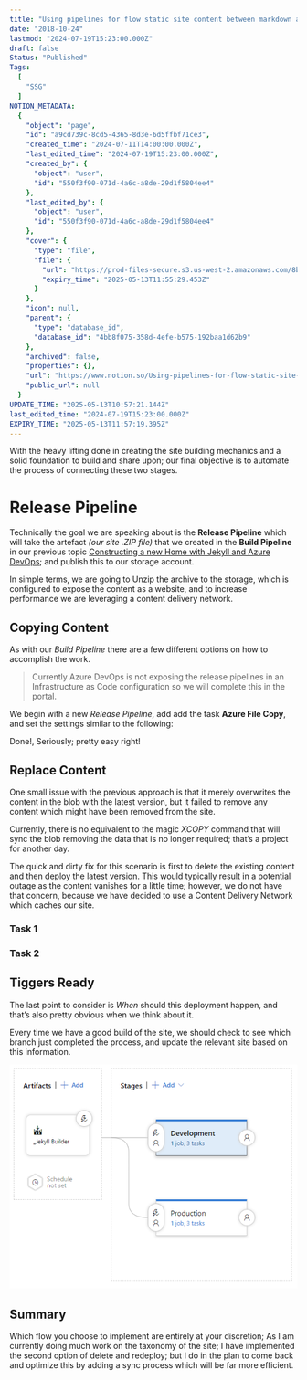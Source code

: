```yaml
---
title: "Using pipelines for flow static site content between markdown and foundation"
date: "2018-10-24"
lastmod: "2024-07-19T15:23:00.000Z"
draft: false
Status: "Published"
Tags:
  [
    "SSG"
  ]
NOTION_METADATA:
  {
    "object": "page",
    "id": "a9cd739c-8cd5-4365-8d3e-6d5ffbf71ce3",
    "created_time": "2024-07-11T14:00:00.000Z",
    "last_edited_time": "2024-07-19T15:23:00.000Z",
    "created_by": {
      "object": "user",
      "id": "550f3f90-071d-4a6c-a8de-29d1f5804ee4"
    },
    "last_edited_by": {
      "object": "user",
      "id": "550f3f90-071d-4a6c-a8de-29d1f5804ee4"
    },
    "cover": {
      "type": "file",
      "file": {
        "url": "https://prod-files-secure.s3.us-west-2.amazonaws.com/8bc3c4f0-c291-4309-a955-a5876c66b3de/52b3e815-9e44-4449-bf7b-ad3516b92a03/banner.jpg?X-Amz-Algorithm=AWS4-HMAC-SHA256&X-Amz-Content-Sha256=UNSIGNED-PAYLOAD&X-Amz-Credential=ASIAZI2LB4667CIMMLBF%2F20250513%2Fus-west-2%2Fs3%2Faws4_request&X-Amz-Date=20250513T105529Z&X-Amz-Expires=3600&X-Amz-Security-Token=IQoJb3JpZ2luX2VjEEMaCXVzLXdlc3QtMiJHMEUCIDAhoFeXJzWz8tnlsVTyaIqX7mdJT7y5UGUSGvI%2FwrsMAiEAk%2BbgcbQSw9P0zf%2Bu4FQttnXJAqCHnQ6z1NcA2lW55nQqiAQI7P%2F%2F%2F%2F%2F%2F%2F%2F%2F%2FARAAGgw2Mzc0MjMxODM4MDUiDF5mjTOkoEMyXZEoPircA0p6jkPeeEOM8lL4QjEPUM4YE%2FV34NAcR5557QExZEu59IVCsXEJicVvCf3mMq0ThmcDY6bNR0tG2J9h0W2Gd9KFq7i%2BTb1qBDuroj9WDlwMKJGPf%2BLNR2aZoXKb6aT3XJjro2xDMMs%2FBVseJx5nRENoXCwpI0kuI%2FYlgNRDKs9bJ0rIq%2By4IFIr%2F4OikTgRp7IYVDfngpQurMLkVoWSzqSSczJsbU1hKKYkJKmTdxIKzrboczutmurHhM77ceeapXZ08Md0v%2BAnkCGWWwQ69KhMfhZ0ypnuJLzTYe8SpDXmO3T6sDhSiQeBGC0DcGkusUTUk9%2F0LB3PgJG28W2l9VQRtBhqbKk23nCobVg5253bI3%2FuYM5bHzUj2ArZAPqx65n2CbEag0gMPt6CjKckiCXo7i3AwkUu56Z9%2BdtWKtcN4CLVdJgZCtTw9FKjA4KNhuiwsCivYaSMYezlTIZzND84bLWnSYj8kdNCjzpMQ41SSBXIuFP4LrLYSGloF6kNTzGg0GTPMDPYroFRIeUjh9%2F4Af28L2sx9prPGcL5CI%2FTszGMGN9aS3lnPAUct0N3hEDfVbclYgNES4CdIyKAwrGskUCQDBbLPVo669kP9JLkX%2BrPZRgsQ%2FUvM5siML7BjMEGOqUBZ%2FFJFf0rhPoCdKoUfDO7%2BaQj3YXstNVqPKImka%2F8fLmpiVSVlSWnAEBj5rAzGAXg%2FLj5NOczeY3m6FdPxeH%2BxyLN3G7eMU978FOrDRVHglIgerfkcK9472j7KwY698bEucZL2q8vtNoraZfLYubNaZKbauMCYBJ8yvOqfX7PUtA6QAP3waFopooMyoBijuUfXLj4%2BmO%2F%2FbEPEF55MtcZVKkRpk3G&X-Amz-Signature=e31ac5ac1483ad708d253f290e0508ab8a50ef36e4175738581aa14023ce12dc&X-Amz-SignedHeaders=host&x-id=GetObject",
        "expiry_time": "2025-05-13T11:55:29.453Z"
      }
    },
    "icon": null,
    "parent": {
      "type": "database_id",
      "database_id": "4bb8f075-358d-4efe-b575-192baa1d62b9"
    },
    "archived": false,
    "properties": {},
    "url": "https://www.notion.so/Using-pipelines-for-flow-static-site-content-between-markdown-and-foundation-a9cd739c8cd543658d3e6d5ffbf71ce3",
    "public_url": null
  }
UPDATE_TIME: "2025-05-13T10:57:21.144Z"
last_edited_time: "2024-07-19T15:23:00.000Z"
EXPIRY_TIME: "2025-05-13T11:57:19.395Z"
---
```


With the heavy lifting done in creating the site building mechanics and a solid foundation to build and share upon; our final objective is to automate the process of connecting these two stages.

# Release Pipeline

Technically the goal we are speaking about is the **Release Pipeline** which will take the artefact *(our site .ZIP file)* that we created in the **Build Pipeline** in our previous topic [Constructing a new Home with Jekyll and Azure DevOps](/Building-The-Site/); and publish this to our storage account.

In simple terms, we are going to Unzip the archive to the storage, which is configured to expose the content as a website, and to increase performance we are leveraging a content delivery network.

## Copying Content

As with our *Build Pipeline* there are a few different options on how to accomplish the work.

> Currently Azure DevOps is not exposing the release pipelines in an Infrastructure as Code configuration so we will complete this in the portal.

We begin with a new *Release Pipeline*, add add the task **Azure File Copy**, and set the settings similar to the following:

  Done!, Seriously; pretty easy right!

## Replace Content

One small issue with the previous approach is that it merely overwrites the content in the blob with the latest version, but it failed to remove any content which might have been removed from the site.

Currently, there is no equivalent to the magic *XCOPY* command that will sync the blob removing the data that is no longer required; that’s a project for another day.

The quick and dirty fix for this scenario is first to delete the existing content and then deploy the latest version. This would typically result in a potential outage as the content vanishes for a little time; however, we do not have that concern, because we have decided to use a Content Delivery Network which caches our site.

### Task 1

  ### Task 2

  ## Tiggers Ready

The last point to consider is *When* should this deployment happen, and that’s also pretty obvious when we think about it.

Every time we have a good build of the site, we should check to see which branch just completed the process, and update the relevant site based on this information.

![Image](img-a9cd739c-Release-Pipeline-Flow-01.png)

## Summary

Which flow you choose to implement are entirely at your discretion; As I am currently doing much work on the taxonomy of the site; I have implemented the second option of delete and redeploy; but I do in the plan to come back and optimize this by adding a sync process which will be far more efficient.

